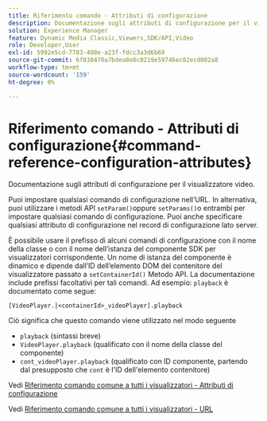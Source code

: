 ```yaml
---
title: Riferimento comando - Attributi di configurazione
description: Documentazione sugli attributi di configurazione per il visualizzatore video.
solution: Experience Manager
feature: Dynamic Media Classic,Viewers,SDK/API,Video
role: Developer,User
exl-id: 5992e5cd-7783-408e-a23f-fdcc3a3d6b69
source-git-commit: 6f838470a7bdea8e8c0219e59746ec82ecd802a8
workflow-type: tm+mt
source-wordcount: '159'
ht-degree: 0%

---
```


# Riferimento comando - Attributi di configurazione{#command-reference-configuration-attributes}

Documentazione sugli attributi di configurazione per il visualizzatore video.

Puoi impostare qualsiasi comando di configurazione nell’URL. In alternativa, puoi utilizzare i metodi API `setParam()`oppure `setParams()`o entrambi per impostare qualsiasi comando di configurazione. Puoi anche specificare qualsiasi attributo di configurazione nel record di configurazione lato server.

È possibile usare il prefisso di alcuni comandi di configurazione con il nome della classe o con il nome dell’istanza del componente SDK per visualizzatori corrispondente. Un nome di istanza del componente è dinamico e dipende dall’ID dell’elemento DOM del contenitore del visualizzatore passato a `setContainerId()` Metodo API. La documentazione include prefissi facoltativi per tali comandi. Ad esempio: `playback` è documentato come segue:

```
[VideoPlayer.|<containerId>_videoPlayer].playback
```

Ciò significa che questo comando viene utilizzato nel modo seguente

* `playback` (sintassi breve)
* `VideoPlayer.playback` (qualificato con il nome della classe del componente)
* `cont_videoPlayer.playback` (qualificato con ID componente, partendo dal presupposto che `cont` è l&#39;ID dell&#39;elemento contenitore)

Vedi [Riferimento comando comune a tutti i visualizzatori - Attributi di configurazione](../../../r-html5-viewer-20-cmdref-configattrib/r-html5-viewer-20-cmdref-configattrib.md#concept-850e0f2c49b949deb7cfbfd330d329bd)

Vedi [Riferimento comando comune a tutti i visualizzatori - URL](../../../c-html5-viewer-20-cmdref-url/c-html5-viewer-20-cmdref-url.md#concept-9b337f349b7b406b8c33c7ee96b3e226)
